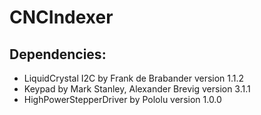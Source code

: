# CNCIndexer
## Dependencies:
* LiquidCrystal I2C by Frank de Brabander version 1.1.2  
* Keypad by Mark Stanley, Alexander Brevig version 3.1.1  
* HighPowerStepperDriver by Pololu version 1.0.0  
